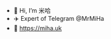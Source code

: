 - 👋 Hi, I’m 米哈
- ✈️ Expert of Telegram @MrMiHa
- 🔗 https://miha.uk

<!---
MiHaKun/MiHaKun is a ✨ special ✨ repository because its `README.md` (this file) appears on your GitHub profile.
You can click the Preview link to take a look at your changes.
--->
